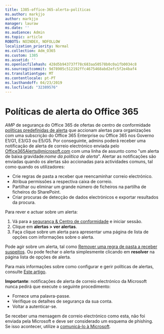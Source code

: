 ```yaml
---
title: 1385-office-365-alerta-políticas
ms.author: markjjo
author: markjjo
manager: lauraw
ms.date: ''
ms.audience: Admin
ms.topic: article
ROBOTS: NOINDEX, NOFOLLOW
localization_priority: Normal
ms.collection: Adm_O365
ms.custom: 1385
ms.assetid: ''
ms.openlocfilehash: 428d5b943737f78c683aa50578b0c0a1fb0034c8
ms.sourcegitcommit: 9d78905c512192ffc4675468abd2efc5f2e4baf4
ms.translationtype: MT
ms.contentlocale: pt-PT
ms.lasthandoff: 04/23/2019
ms.locfileid: "32389576"
---
```

# <a name="office-365-alert-policies"></a>Políticas de alerta do Office 365

_AMP_ de segurança do Office 365 de ofertas de centro de conformidade [políticas predefinidas de alerta](https://docs.microsoft.com/office365/securitycompliance/alert-policies#default-alert-policies) que accionam alertas para organizações com uma subscrição do Office 365 Enterprise ou Office 365 nos Governo E1/G1, E3/G3 ou E5/G5. Por conseguinte, admins poderá receber uma notificação de alerta de correio electrónico enviada pelo Office365Alerts@microsoft.com com uma linha de assunto como "um alerta de baixa gravidade:*nome da política de alerta*". Alertar as notificações são enviadas quando os alertas são accionadas para actividades comuns, tal como quando os utilizadores:

- Crie regras de pasta a receber que reencaminhar correio electrónico.
- Atribua permissões a respectiva caixa de correio.
- Partilhar ou eliminar um grande número de ficheiros na partilha de ficheiros do SharePoint.
- Criar procuras de detecção de dados electrónicos e exportar resultados da procura.
 
Para rever e actuar sobre um alerta:

1. Vá para a [segurança & Centro de conformidade](https://protection.office.com) e iniciar sessão.
2. Clique em **alertas > ver alertas**.
3. Faça clique sobre um alerta para apresentar uma página de lista de opções com informações sobre o alerta.

Pode agir sobre um alerta, tal como [Remover uma regra de pasta a receber suspeitos](https://docs.microsoft.com/office365/securitycompliance/responding-to-a-compromised-email-account). Ou pode fechar o alerta simplesmente clicando em **resolver** na página lista de opções de alerta.

Para mais informações sobre como configurar e gerir políticas de alertas, consulte [Este artigo](https://docs.microsoft.com/office365/securitycompliance/alert-policies).

**Importante**: notificações de alerta de correio electrónico da Microsoft nunca pedirá que execute o seguinte procedimento:

- Fornece uma palavra-passe.
- Verifique os detalhes de segurança da sua conta.
- Voltar a autenticar-se.

Se receber uma mensagem de correio electrónico como esta, não foi enviada pela Microsoft e deve ser considerado um esquema de phishing. Se isso acontecer, utilize a [comunicá-lo à Microsoft](https://docs.microsoft.com/office365/SecurityCompliance/report-junk-email-and-phishing-scams-in-outlook-on-the-web-eop).